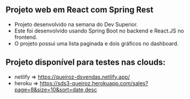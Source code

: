 ## Projeto web em React com Spring Rest

- Projeto desenvolvido na semana do Dev Superior.
- Este foi desenvolvido usando Spring Boot no backend e React.JS no frontend.
- O projeto possui uma lista paginada e dois gráficos no dashboard.

## Projeto disponível para testes nas clouds: 

- netlify => https://queiroz-dsvendas.netlify.app/
- heroku => https://sds3-queiroz.herokuapp.com/sales?page=8&size=10&sort=date,desc

